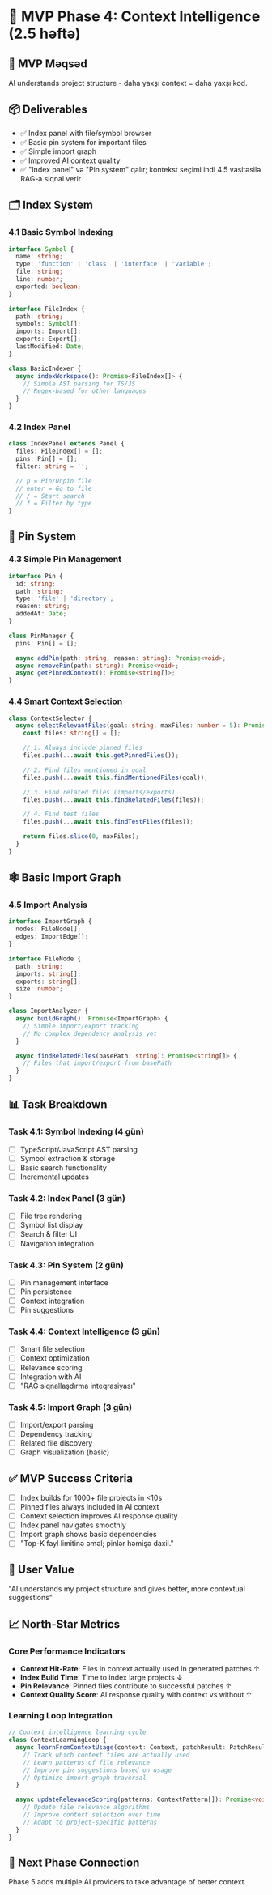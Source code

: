 # 🧠 MVP Phase 4: Context Intelligence (2.5 həftə)

## 🎯 **MVP Məqsəd**
AI understands project structure - daha yaxşı context = daha yaxşı kod.

## 📦 **Deliverables**
- ✅ Index panel with file/symbol browser
- ✅ Basic pin system for important files
- ✅ Simple import graph
- ✅ Improved AI context quality
- ✅ "Index panel" və "Pin system" qalır; kontekst seçimi indi 4.5 vasitəsilə RAG-a siqnal verir

## 🗂️ **Index System**

### 4.1 Basic Symbol Indexing
```typescript
interface Symbol {
  name: string;
  type: 'function' | 'class' | 'interface' | 'variable';
  file: string;
  line: number;
  exported: boolean;
}

interface FileIndex {
  path: string;
  symbols: Symbol[];
  imports: Import[];
  exports: Export[];
  lastModified: Date;
}

class BasicIndexer {
  async indexWorkspace(): Promise<FileIndex[]> {
    // Simple AST parsing for TS/JS
    // Regex-based for other languages
  }
}
```

### 4.2 Index Panel
```typescript
class IndexPanel extends Panel {
  files: FileIndex[] = [];
  pins: Pin[] = [];
  filter: string = '';

  // p = Pin/Unpin file
  // enter = Go to file
  // / = Start search
  // f = Filter by type
}
```

## 📍 **Pin System**

### 4.3 Simple Pin Management
```typescript
interface Pin {
  id: string;
  path: string;
  type: 'file' | 'directory';
  reason: string;
  addedAt: Date;
}

class PinManager {
  pins: Pin[] = [];

  async addPin(path: string, reason: string): Promise<void>;
  async removePin(path: string): Promise<void>;
  async getPinnedContext(): Promise<string[]>;
}
```

### 4.4 Smart Context Selection
```typescript
class ContextSelector {
  async selectRelevantFiles(goal: string, maxFiles: number = 5): Promise<string[]> {
    const files: string[] = [];

    // 1. Always include pinned files
    files.push(...await this.getPinnedFiles());

    // 2. Find files mentioned in goal
    files.push(...await this.findMentionedFiles(goal));

    // 3. Find related files (imports/exports)
    files.push(...await this.findRelatedFiles(files));

    // 4. Find test files
    files.push(...await this.findTestFiles(files));

    return files.slice(0, maxFiles);
  }
}
```

## 🕸️ **Basic Import Graph**

### 4.5 Import Analysis
```typescript
interface ImportGraph {
  nodes: FileNode[];
  edges: ImportEdge[];
}

interface FileNode {
  path: string;
  imports: string[];
  exports: string[];
  size: number;
}

class ImportAnalyzer {
  async buildGraph(): Promise<ImportGraph> {
    // Simple import/export tracking
    // No complex dependency analysis yet
  }

  async findRelatedFiles(basePath: string): Promise<string[]> {
    // Files that import/export from basePath
  }
}
```

## 📊 **Task Breakdown**

### Task 4.1: Symbol Indexing (4 gün)
- [ ] TypeScript/JavaScript AST parsing
- [ ] Symbol extraction & storage
- [ ] Basic search functionality
- [ ] Incremental updates

### Task 4.2: Index Panel (3 gün)
- [ ] File tree rendering
- [ ] Symbol list display
- [ ] Search & filter UI
- [ ] Navigation integration

### Task 4.3: Pin System (2 gün)
- [ ] Pin management interface
- [ ] Pin persistence
- [ ] Context integration
- [ ] Pin suggestions

### Task 4.4: Context Intelligence (3 gün)
- [ ] Smart file selection
- [ ] Context optimization
- [ ] Relevance scoring
- [ ] Integration with AI
- [ ] "RAG siqnallaşdırma inteqrasiyası"

### Task 4.5: Import Graph (3 gün)
- [ ] Import/export parsing
- [ ] Dependency tracking
- [ ] Related file discovery
- [ ] Graph visualization (basic)

## ✅ **MVP Success Criteria**
- [ ] Index builds for 1000+ file projects in <10s
- [ ] Pinned files always included in AI context
- [ ] Context selection improves AI response quality
- [ ] Index panel navigates smoothly
- [ ] Import graph shows basic dependencies
- [ ] "Top-K fayl limitinə əməl; pinlər həmişə daxil."

## 🚀 **User Value**
"AI understands my project structure and gives better, more contextual suggestions"

## 📈 **North-Star Metrics**

### Core Performance Indicators
- **Context Hit-Rate**: Files in context actually used in generated patches ↑
- **Index Build Time**: Time to index large projects ↓
- **Pin Relevance**: Pinned files contribute to successful patches ↑
- **Context Quality Score**: AI response quality with context vs without ↑

### Learning Loop Integration
```typescript
// Context intelligence learning cycle
class ContextLearningLoop {
  async learnFromContextUsage(context: Context, patchResult: PatchResult): Promise<void> {
    // Track which context files are actually used
    // Learn patterns of file relevance
    // Improve pin suggestions based on usage
    // Optimize import graph traversal
  }

  async updateRelevanceScoring(patterns: ContextPattern[]): Promise<void> {
    // Update file relevance algorithms
    // Improve context selection over time
    // Adapt to project-specific patterns
  }
}
```

## 🔄 **Next Phase Connection**
Phase 5 adds multiple AI providers to take advantage of better context.